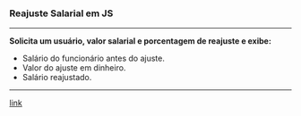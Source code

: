 ### Reajuste Salarial em JS
---
 **Solicita um usuário, valor salarial e porcentagem de reajuste e exibe:**
 * Salário do funcionário antes do ajuste.
 * Valor do ajuste em dinheiro.
 * Salário reajustado.
 
 ***
 [link](https://montalvas.github.io/ReajusteSalarial_script/)
